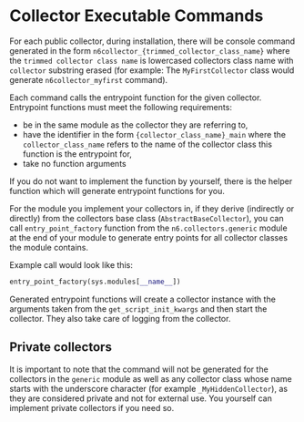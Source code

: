 # Collector Executable Commands

For each public collector, during installation, there will be console command
generated in the form `n6collector_{trimmed_collector_class_name}` where the 
`trimmed collector class name` is lowercased collectors class name
with `collector` substring erased (for example: The `MyFirstCollector`
class would generate `n6collector_myfirst` command).

Each command calls the entrypoint function for the given collector.
Entrypoint functions must meet the following requirements:
* be in the same module as the collector they are referring to,
* have the identifier in the form `{collector_class_name}_main` where the
`collector_class_name` refers to the name of the collector class this function is
the entrypoint for,
* take no function arguments

If you do not want to implement the function by yourself, there is the helper
function which will generate entrypoint functions for you.

For the module you implement your collectors in, if they derive (indirectly or directly) from the
collectors base class (`AbstractBaseCollector`),
you can call `entry_point_factory` function from
the `n6.collectors.generic` module at the end of your module
to generate entry points for all collector classes the module contains.

Example call would look like this:
```python
entry_point_factory(sys.modules[__name__])
```

Generated entrypoint functions will create a collector instance with
the arguments taken from the `get_script_init_kwargs` and then
start the collector. They also take care of logging from the collector.

## Private collectors

It is important to note that the command will not be generated for the
collectors in the `generic` module as well as any collector class whose
name starts with the underscore character (for example
`_MyHiddenCollector`), as they are considered private and not for
external use. You yourself can implement private collectors if you need
so.